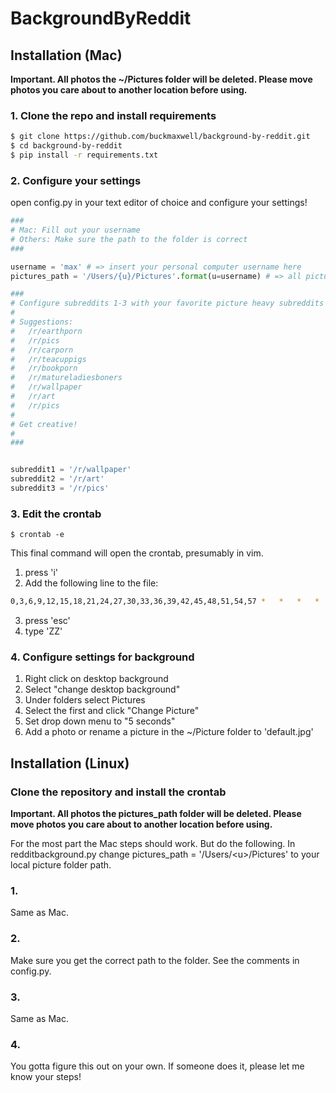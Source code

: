# BackgroundByReddit

## Installation (Mac)

**Important.  All photos the ~/Pictures folder will be deleted.  Please move photos you care about to another location before using.** 

### 1. Clone the repo and install requirements
```sh
$ git clone https://github.com/buckmaxwell/background-by-reddit.git
$ cd background-by-reddit
$ pip install -r requirements.txt
```
### 2. Configure your settings
open config.py in your text editor of choice and configure your settings!
```python
###
# Mac: Fill out your username
# Others: Make sure the path to the folder is correct
###

username = 'max' # => insert your personal computer username here
pictures_path = '/Users/{u}/Pictures'.format(u=username) # => all pictures in this path will be deleted

###
# Configure subreddits 1-3 with your favorite picture heavy subreddits
#
# Suggestions:
#	/r/earthporn
#	/r/pics
#	/r/carporn
#	/r/teacuppigs
#	/r/bookporn
# 	/r/matureladiesboners
#   /r/wallpaper
#	/r/art
#	/r/pics
#
# Get creative!
#
###


subreddit1 = '/r/wallpaper' 
subreddit2 = '/r/art'
subreddit3 = '/r/pics'
```

### 3. Edit the crontab


```
$ crontab -e
```
This final command will open the crontab, presumably in vim.

 1. press 'i' 
 2. Add the following line to the file:
```sh
0,3,6,9,12,15,18,21,24,27,30,33,36,39,42,45,48,51,54,57	*	*	*	*	python <path>/<to>/background-by-reddit/redditbackground.py
```
 3. press 'esc'
 4. type 'ZZ'

### 4. Configure settings for background

 1. Right click on desktop background
 2. Select "change desktop background"
 3. Under folders select Pictures
 4. Select the first and click "Change Picture"
 5. Set drop down menu to "5 seconds"
 6. Add a photo or rename a picture in the ~/Picture folder to 'default.jpg'
 

## Installation (Linux)

### Clone the repository and install the crontab

**Important.  All photos the pictures_path folder will be deleted.  Please move photos you care about to another location before using.** 

For the most part the Mac steps should work. But do the following.  In redditbackground.py change pictures_path = '/Users/\<u>/Pictures' to your local picture folder path.

### 1. 
Same as Mac.

### 2. 
Make sure you get the correct path to the folder.  See the comments in config.py.
### 3. 
Same as Mac.

### 4. 

You gotta figure this out on your own.  If someone does it, please let me know your steps!

